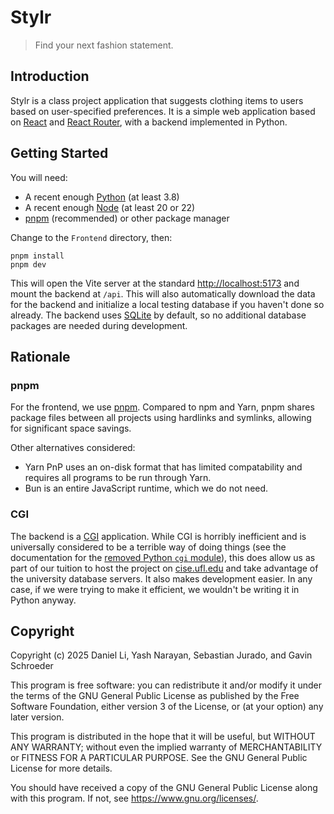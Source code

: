 # Stylr

> Find your next fashion statement.

## Introduction

Stylr is a class project application that suggests clothing items to users
based on user-specified preferences. It is a simple web application based on
[React](https://react.dev) and
[React Router](https://reactrouter.com),
with a backend implemented in Python.

## Getting Started

You will need:

- A recent enough [Python](https://docs.python.org/3/) (at least 3.8)
- A recent enough [Node](https://nodejs.org/api/) (at least 20 or 22)
- [pnpm](https://pnpm.io) (recommended) or other package manager

Change to the `Frontend` directory, then:

```
pnpm install
pnpm dev
```

This will open the Vite server at the standard <http://localhost:5173>
and mount the backend at `/api`. This will also automatically
download the data for the backend and initialize a local testing database
if you haven't done so already. The backend uses
[SQLite](https://docs.python.org/3/library/sqlite3.html) by default,
so no additional database packages are needed during development.

## Rationale

### pnpm

For the frontend, we use [pnpm](https://pnpm.io). Compared to npm and Yarn,
pnpm shares package files between all projects using hardlinks and symlinks,
allowing for significant space savings.

Other alternatives considered:

- Yarn PnP uses an on-disk format that has limited compatability and requires
  all programs to be run through Yarn.
- Bun is an entire JavaScript runtime, which we do not need.

### CGI

The backend is a
[CGI](https://httpd.apache.org/docs/current/howto/cgi.html) application.
While CGI is horribly inefficient and is universally considered to be
a terrible way of doing things (see the documentation for the
[removed Python `cgi` module](https://docs.python.org/3/library/cgi.html)),
this does allow us as part of our tuition to host the project on
[cise.ufl.edu](https://cise.ufl.edu)
and take advantage of the university database servers. It also makes
development easier. In any case, if we were trying to make it efficient,
we wouldn't be writing it in Python anyway.

## Copyright

Copyright (c) 2025 Daniel Li, Yash Narayan, Sebastian Jurado, and Gavin Schroeder

This program is free software: you can redistribute it and/or modify it under
the terms of the GNU General Public License as published by the Free Software
Foundation, either version 3 of the License, or (at your option) any later
version.

This program is distributed in the hope that it will be useful, but WITHOUT ANY
WARRANTY; without even the implied warranty of MERCHANTABILITY or FITNESS FOR A
PARTICULAR PURPOSE. See the GNU General Public License for more details.

You should have received a copy of the GNU General Public License along with
this program. If not, see <https://www.gnu.org/licenses/>.
